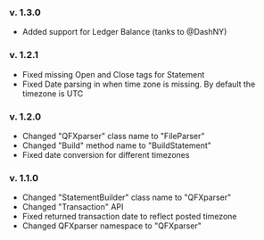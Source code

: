### v. 1.3.0
- Added support for Ledger Balance (tanks to @DashNY)

### v. 1.2.1
- Fixed missing Open and Close tags for Statement
- Fixed Date parsing in when time zone is missing. By default the timezone is UTC

### v. 1.2.0
- Changed "QFXparser" class name to "FileParser"
- Changed "Build" method name to "BuildStatement"
- Fixed date conversion for different timezones

### v. 1.1.0
- Changed "StatementBuilder" class name to "QFXparser"
- Changed "Transaction" API
- Fixed returned transaction date to reflect posted timezone
- Changed QFXparser namespace to "QFXparser"
 

